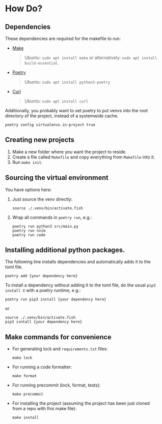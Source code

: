 # How Do?

## Dependencies

These dependencies are required for the makefile to run:

- [Make](https://www.gnu.org/software/make/manual/make.html)
    > Ubuntu: `sudo apt install make` or alternatively: `sudo apt install build-essential`.
- [Poetry](https://python-poetry.org/docs/#installation)
    > Ubuntu: `sudo apt install python3-poetry`
- [Curl](https://curl.se/)
    > Ubuntu: `sudo apt install curl`

Additionally, you probably want to set poetry to put venvs into the root directory of the project, instead of a systemwide cache.
```
poetry config virtualenvs.in-project true
```

## Creating new projects

1. Make a new folder where you want the project to reside.
2. Create a file called `Makefile` and copy everything from `Makefile` into it.
3. Run `make init`.

## Sourcing the virtual environment

You have options here:

1. Just source the venv directly:
    ```
    source ./.venv/bin/activate.fish
    ```
2. Wrap all commands in `poetry run`, e.g.:
    ```
    poetry run python3 src/main.py
    poetry run nvim
    poetry run code
    ```

## Installing additional python packages.

The following line installs dependencies and automatically adds it to the toml file.
```
poetry add {your dependency here}
```

To install a dependency without adding it to the toml file, do the usual `pip3 install X` with a poetry runtime, e.g.:
```
poetry run pip3 install {your dependency here}
```
or
```
source ./.venv/bin/activate.fish
pip3 isntall {your dependency here}
```

## Make commands for convenience

- For generating lock and `requirements.txt` files:
    ```
    make lock
    ```
- For running a code formatter:
    ```
    make format
    ```
- For running precommit (lock, format, tests):
    ```
    make precommit
    ```
- For installing the project (assuming the project has been just cloned from a repo with this make file):
    ```
    make install
    ```
